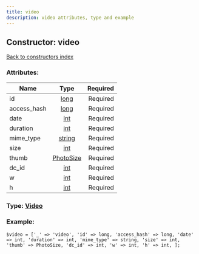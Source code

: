 ```yaml
---
title: video
description: video attributes, type and example
---
```

## Constructor: video  
[Back to constructors index](index.md)



### Attributes:

| Name     |    Type       | Required |
|----------|:-------------:|---------:|
|id|[long](../types/long.md) | Required|
|access\_hash|[long](../types/long.md) | Required|
|date|[int](../types/int.md) | Required|
|duration|[int](../types/int.md) | Required|
|mime\_type|[string](../types/string.md) | Required|
|size|[int](../types/int.md) | Required|
|thumb|[PhotoSize](../types/PhotoSize.md) | Required|
|dc\_id|[int](../types/int.md) | Required|
|w|[int](../types/int.md) | Required|
|h|[int](../types/int.md) | Required|



### Type: [Video](../types/Video.md)


### Example:

```
$video = ['_' => 'video', 'id' => long, 'access_hash' => long, 'date' => int, 'duration' => int, 'mime_type' => string, 'size' => int, 'thumb' => PhotoSize, 'dc_id' => int, 'w' => int, 'h' => int, ];
```